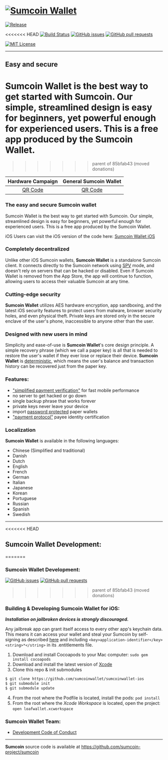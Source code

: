 [![Sumcoin Wallet](/images/header-ios.png)](https://itunes.apple.com/us/app/loafwallet/id1119332592)
======================================= 

[![Release](https://img.shields.io/github/v/release/sumcoinwallet/sumcoinwallet-ios?style=flat)](https://img.shields.io/github/v/release/sumcoinwallet/sumcoinwallet-ios) 


<<<<<<< HEAD
[![Build Status](https://app.bitrise.io/app/3c3c3f9830a3bac7/status.svg?token=zisOsG_I-9nSfT3c1FML7w)](https://app.bitrise.io/app/3c3c3f9830a3bac7)
[![GitHub issues](https://img.shields.io/github/issues/sumcoinwallet/sumcoinwallet-ios?style=flat)](https://github.com/sumcoinwallet/sumcoinwallet-ios/re-frame/issues)
[![GitHub pull requests](https://img.shields.io/github/issues-pr/sumcoinwallet/sumcoinwallet-ios?color=00ff00&style=flat)](https://github.com/sumcoinwallet/sumcoinwallet-ios/pulls)
 
[![MIT License](https://img.shields.io/github/license/sumcoinwallet/sumcoinwallet-ios?style=flat)](https://img.shields.io/github/license/sumcoinwallet/sumcoinwallet-ios?style=flat)

-------------------------------------
## Easy and secure
Sumcoin Wallet is the best way to get started with Sumcoin. Our simple, streamlined design is easy for beginners, yet powerful enough for experienced users. This is a free app produced by the Sumcoin Wallet.
=======
>>>>>>> parent of 85bfab43 (moved donations)

|                                   Hardware Campaign                                   	|                              General Sumcoin Wallet                              	|
|:-------------------------------------------------------------------------------------:	|:-------------------------------------------------------------------------------------:	|
| [QR Code](https://blockchair.com/sumcoin/address/MJ4W7NZya4SzE7R6xpEVdamGCimaQYPiWu) 	| [QR Code](https://blockchair.com/sumcoin/address/MVZj7gBRwcVpa9AAWdJm8A3HqTst112eJe) 	|


### The easy and secure Sumcoin wallet

Sumcoin Wallet is the best way to get started with Sumcoin. Our simple, streamlined design is easy for beginners, yet powerful enough for experienced users. This is a free app produced by the Sumcoin Wallet.

iOS Users can visit the iOS version of the code here: [Sumcoin Wallet iOS](https://github.com/sumcoinwallet/sumcoinwallet-ios) 

### Completely decentralized

Unlike other iOS Sumcoin wallets, **Sumcoin Wallet** is a standalone Sumcoin client. It connects directly to the Sumcoin network using [SPV](https://en.bitcoin.it/wiki/Thin_Client_Security#Header-Only_Clients) mode, and doesn't rely on servers that can be hacked or disabled. Even if Sumcoin Wallet is removed from the App Store, the app will continue to function, allowing users to access their valuable Sumcoin at any time.

### Cutting-edge security

**Sumcoin Wallet** utilizes AES hardware encryption, app sandboxing, and the latest iOS security features to protect users from malware, browser security holes, and even physical theft. Private keys are stored only in the secure enclave of the user's phone, inaccessible to anyone other than the user.

### Designed with new users in mind

Simplicity and ease-of-use is **Sumcoin Wallet**'s core design principle. A simple recovery phrase (which we call a paper key) is all that is needed to restore the user's wallet if they ever lose or replace their device. **Sumcoin Wallet** is [deterministic](https://github.com/bitcoin/bips/blob/master/bip-0032.mediawiki), which means the user's balance and transaction history can be recovered just from the paper key.

### Features:

- ["simplified payment verification"](https://github.com/bitcoin/bips/blob/master/bip-0037.mediawiki) for fast mobile performance
- no server to get hacked or go down
- single backup phrase that works forever
- private keys never leave your device
- import [password protected](https://github.com/bitcoin/bips/blob/master/bip-0038.mediawiki) paper wallets
- ["payment protocol"](https://github.com/bitcoin/bips/blob/master/bip-0070.mediawiki) payee identity certification


### Localization

**Sumcoin Wallet** is available in the following languages:

- Chinese (Simplified and traditional)
- Danish
- Dutch
- English
- French
- German
- Italian
- Japanese
- Korean
- Portuguese
- Russian
- Spanish
- Swedish
 
---
<<<<<<< HEAD
## Sumcoin Wallet Development:
=======
### Sumcoin Wallet Development:
[![GitHub issues](https://img.shields.io/github/issues/sumcoinwallet/sumcoinwallet-ios?style=plastic)](https://github.com/sumcoinwallet/sumcoinwallet-ios/re-frame/issues)
[![GitHub pull requests](https://img.shields.io/github/issues-pr/sumcoinwallet/sumcoinwallet-ios?color=00ff00&style=plastic)](https://github.com/sumcoinwallet/sumcoinwallet-ios/pulls)
>>>>>>> parent of 85bfab43 (moved donations)

### Building & Developing Sumcoin Wallet for iOS:
***Installation on jailbroken devices is strongly discouraged.***

Any jailbreak app can grant itself access to every other app's keychain data. This means it can access your wallet and steal your Sumcoin by self-signing as described [here](http://www.saurik.com/id/8) and including `<key>application-identifier</key><string>*</string>` in its .entitlements file.

1. Download and install Cocoapods to your Mac computer: `sudo gem install cocoapods`
2. Download and install the latest version of [Xcode](https://developer.apple.com/xcode/)
3. Clone this repo & init submodules
```bash
$ git clone https://github.com/sumcoinwallet/sumcoinwallet-ios
$ git submodule init
$ git submodule update
```
4. From the root where the Podfile is located, install the pods: `pod install`
5. From the root where the *Xcode Workspace* is located, open the project: `open loafwallet.xcworkspace`
 
### Sumcoin Wallet Team:
* [Development Code of Conduct](/development.md)
---
**Sumcoin** source code is available at https://github.com/sumcoin-project/sumcoin
